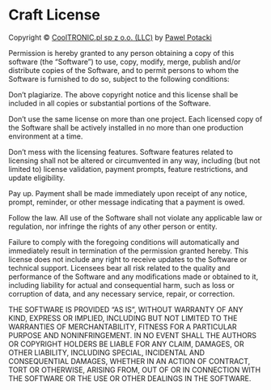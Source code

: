 # Craft License

Copyright © [CoolTRONIC.pl sp z o.o. (LLC)](https://cooltronic.pl) by [Pawel Potacki](https://potacki.com)

Permission is hereby granted to any person obtaining a copy of this software (the “Software”) to use, copy, modify, merge, publish and/or distribute copies of the Software, and to permit persons to whom the Software is furnished to do so, subject to the following conditions:

Don’t plagiarize. The above copyright notice and this license shall be included in all copies or substantial portions of the Software.

Don’t use the same license on more than one project. Each licensed copy of the Software shall be actively installed in no more than one production environment at a time.

Don’t mess with the licensing features. Software features related to licensing shall not be altered or circumvented in any way, including (but not limited to) license validation, payment prompts, feature restrictions, and update eligibility.

Pay up. Payment shall be made immediately upon receipt of any notice, prompt, reminder, or other message indicating that a payment is owed.

Follow the law. All use of the Software shall not violate any applicable law or regulation, nor infringe the rights of any other person or entity.

Failure to comply with the foregoing conditions will automatically and immediately result in termination of the permission granted hereby. This license does not include any right to receive updates to the Software or technical support. Licensees bear all risk related to the quality and performance of the Software and any modifications made or obtained to it, including liability for actual and consequential harm, such as loss or corruption of data, and any necessary service, repair, or correction.

THE SOFTWARE IS PROVIDED “AS IS”, WITHOUT WARRANTY OF ANY KIND, EXPRESS OR IMPLIED, INCLUDING BUT NOT LIMITED TO THE WARRANTIES OF MERCHANTABILITY, FITNESS FOR A PARTICULAR PURPOSE AND NONINFRINGEMENT. IN NO EVENT SHALL THE AUTHORS OR COPYRIGHT HOLDERS BE LIABLE FOR ANY CLAIM, DAMAGES, OR OTHER LIABILITY, INCLUDING SPECIAL, INCIDENTAL AND CONSEQUENTIAL DAMAGES, WHETHER IN AN ACTION OF CONTRACT, TORT OR OTHERWISE, ARISING FROM, OUT OF OR IN CONNECTION WITH THE SOFTWARE OR THE USE OR OTHER DEALINGS IN THE SOFTWARE.
